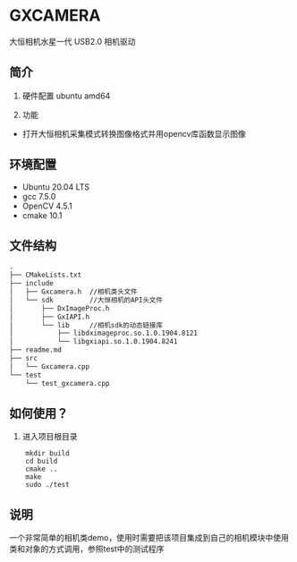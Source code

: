 # GXCAMERA
大恒相机水星一代 USB2.0 相机驱动

## 简介

1. 硬件配置
ubuntu amd64

2. 功能
- 打开大恒相机采集模式转换图像格式并用opencv库函数显示图像

## 环境配置

- Ubuntu 20.04 LTS
- gcc 7.5.0
- OpenCV 4.5.1
- cmake 10.1
## 文件结构

```txt
.
├── CMakeLists.txt
├── include
│   ├── Gxcamera.h  //相机类头文件
│   └── sdk         //大恒相机的API头文件
│       ├── DxImageProc.h 
│       ├── GxIAPI.h
│       └── lib     //相机sdk的动态链接库
│           ├── libdximageproc.so.1.0.1904.8121
│           └── libgxiapi.so.1.0.1904.8241
├── readme.md
├── src   
│   └── Gxcamera.cpp
└── test
    └── test_gxcamera.cpp

```
  
## 如何使用？

1. 进入项目根目录
```
    mkdir build 
    cd build
    cmake ..
    make
    sudo ./test

```


## 说明

一个非常简单的相机类demo，使用时需要把该项目集成到自己的相机模块中使用类和对象的方式调用，参照test中的测试程序